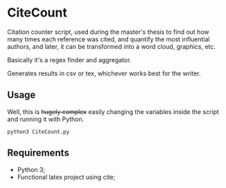 # CiteCount

Citation counter script, used during the master's thesis to find out how many times each reference was cited, and quantify the most influential authors, and later, it can be transformed into a word cloud, graphics, etc.

Basically it's a regex finder and aggregator.

Generates results in csv or tex, whichever works best for the writer.

## Usage

Well, this is <s>hugely complex</s> easily changing the variables inside the script and running it with Python.

```
python3 CiteCount.py
```

## Requirements

- Python 3;
- Functional latex project using cite;
